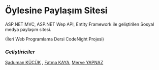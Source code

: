 
# Öylesine Paylaşım Sitesi 
ASP.NET MVC, ASP.NET Wep API, Entity Framework ile geliştirilen Sosyal medya paylaşım sitesi.

(İleri Web Programlama Dersi CodeNight Projesi)
### *Geliştiriciler*
[Şaduman KÜÇÜK](https://github.com/sadumankucuk) , [Fatma KAYA](https://github.com/FatmaKaya), [Merve YAPNAZ](https://github.com/merveyapnaz)
